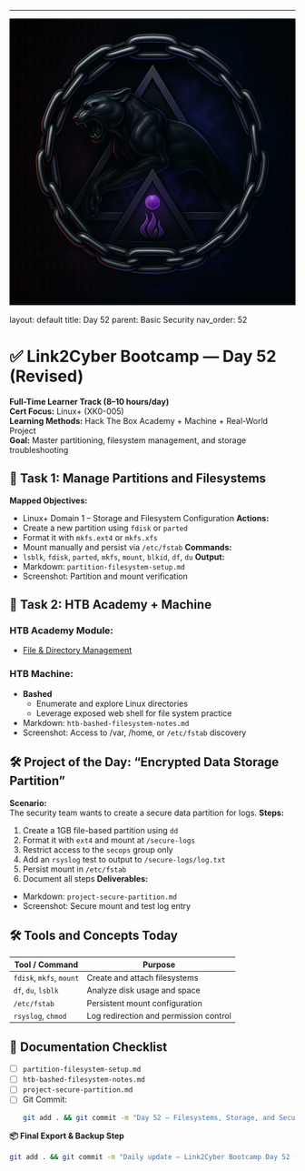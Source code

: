 ---
![Panther Icon](/assets/icons/icon-cyber-panther.png)

layout: default
title: Day 52
parent: Basic Security
nav_order: 52

# ✅ Link2Cyber Bootcamp — Day 52 (Revised)
**Full-Time Learner Track (8–10 hours/day)**  
**Cert Focus:** Linux+ (XK0-005)  
**Learning Methods:** Hack The Box Academy + Machine + Real-World Project  
**Goal:** Master partitioning, filesystem management, and storage troubleshooting
## 💾 Task 1: Manage Partitions and Filesystems
**Mapped Objectives:**  
- Linux+ Domain 1 – Storage and Filesystem Configuration
**Actions:**  
- Create a new partition using `fdisk` or `parted`  
- Format it with `mkfs.ext4` or `mkfs.xfs`  
- Mount manually and persist via `/etc/fstab`
**Commands:**  
- `lsblk`, `fdisk`, `parted`, `mkfs`, `mount`, `blkid`, `df`, `du`
**Output:**  
- Markdown: `partition-filesystem-setup.md`  
- Screenshot: Partition and mount verification
## 🧪 Task 2: HTB Academy + Machine
### HTB Academy Module:
- [File & Directory Management](https://academy.hackthebox.com/module/61)
### HTB Machine:
- **Bashed**  
  - Enumerate and explore Linux directories  
  - Leverage exposed web shell for file system practice
- Markdown: `htb-bashed-filesystem-notes.md`  
- Screenshot: Access to /var, /home, or `/etc/fstab` discovery
## 🛠️ Project of the Day: “Encrypted Data Storage Partition”
**Scenario:**  
The security team wants to create a secure data partition for logs.
**Steps:**  
1. Create a 1GB file-based partition using `dd`  
2. Format it with `ext4` and mount at `/secure-logs`  
3. Restrict access to the `secops` group only  
4. Add an `rsyslog` test to output to `/secure-logs/log.txt`  
5. Persist mount in `/etc/fstab`  
6. Document all steps
**Deliverables:**  
- Markdown: `project-secure-partition.md`  
- Screenshot: Secure mount and test log entry
## 🛠️ Tools and Concepts Today
| Tool / Command     | Purpose                                        |
|--------------------|------------------------------------------------|
| `fdisk`, `mkfs`, `mount` | Create and attach filesystems          |
| `df`, `du`, `lsblk` | Analyze disk usage and space                 |
| `/etc/fstab`       | Persistent mount configuration                |
| `rsyslog`, `chmod` | Log redirection and permission control        |
## 📁 Documentation Checklist
- [ ] `partition-filesystem-setup.md`  
- [ ] `htb-bashed-filesystem-notes.md`  
- [ ] `project-secure-partition.md`  
- [ ] Git Commit:
  ```bash
  git add . && git commit -m "Day 52 – Filesystems, Storage, and Secure Partition Project" && git push origin main
  ```
**📦 Final Export & Backup Step**
```bash
git add . && git commit -m "Daily update – Link2Cyber Bootcamp Day 52 (Linux+ HTB + Project)" && git push origin main
```

